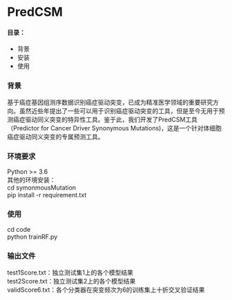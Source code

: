# PredCSM
#### 目录：  
- 背景
- 安装 
- 使用
### 背景
基于癌症基因组测序数据识别癌症驱动突变，已成为精准医学领域的重要研究方向。虽然近些年提出了一些可以用于识别癌症驱动突变的工具，但是至今无用于预测癌症驱动同义突变的特异性工具。鉴于此，我们开发了PredCSM工具（Predictor for Cancer Driver Synonymous Mutations)，这是一个针对体细胞癌症驱动同义突变的专属预测工具。
### 环境要求
Python >= 3.6  
其他的环境安装：  
cd symonmousMutation  
pip install -r requirement.txt
### 使用
cd code  
python trainRF.py
### 输出文件
test1Score.txt：独立测试集1上的各个模型结果  
test2Score.txt：独立测试集2上的各个模型结果  
validScore6.txt：各个分类器在突变频次为6的训练集上十折交叉验证结果
